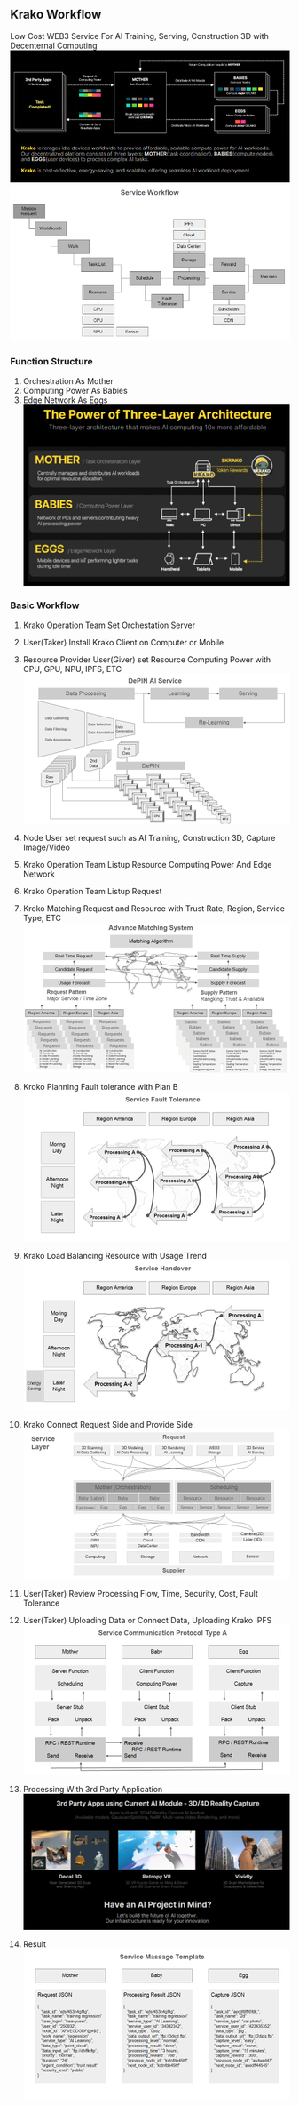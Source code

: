 ## Krako Workflow
Low Cost WEB3 Service For AI Training, Serving, Construction 3D with Decenternal Computing
![Workflow](./images/Workflow_003.PNG)
![Resource](./images/tech_004.png)


### Function Structure
1. Orchestration As Mother
2. Computing Power As Babies
3. Edge Network As Eggs
![Architecture](./images/Architecture_001.PNG)

### Basic Workflow
1. Krako Operation Team Set Orchestation Server

2. User(Taker) Install Krako Client on Computer or Mobile
   
4. Resource Provider User(Giver) set Resource Computing Power with CPU, GPU, NPU, IPFS, ETC
![Resource](./images/tech_002.png)

6. Node User set request such as AI Training, Construction 3D, Capture Image/Video

 
7. Krako Operation Team Listup Resource Computing Power And Edge Network

 
8. Krako Operation Team Listup Request

 
9. Kroko Matching Request and Resource with Trust Rate, Region, Service Type, ETC
![Matching](./images/tech_001.png)

10. Kroko Planning Fault tolerance with Plan B
![Fault Tolernace](./images/tech_011.png)

11. Krako Load Balancing Resource with Usage Trend
![Load Balancing](./images/tech_010.png)

12. Krako Connect Request Side and Provide Side
![Connect](./images/tech_003.png)

13. User(Taker) Review Processing Flow, Time, Security, Cost, Fault Tolerance

 
14. User(Taker) Uploading Data or Connect Data, Uploading Krako IPFS
![RPC](./images/tech_007.png)

15. Processing With 3rd Party Application
![3rd Application](./images/3rdparty_004.PNG)

16. Result
![RPC](./images/tech_009.png)

